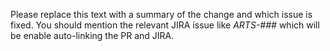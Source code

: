 Please replace this text with a summary of the change and which issue is fixed.
You should mention the relevant JIRA issue like _ARTS-###_ which will be enable auto-linking the PR and JIRA.
